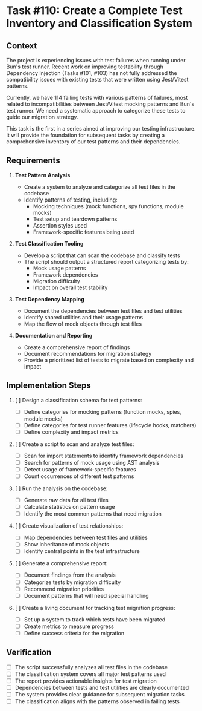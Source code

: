 # Task #110: Create a Complete Test Inventory and Classification System

## Context

The project is experiencing issues with test failures when running under Bun's test runner. Recent work on improving testability through Dependency Injection (Tasks #101, #103) has not fully addressed the compatibility issues with existing tests that were written using Jest/Vitest patterns.

Currently, we have 114 failing tests with various patterns of failures, most related to incompatibilities between Jest/Vitest mocking patterns and Bun's test runner. We need a systematic approach to categorize these tests to guide our migration strategy.

This task is the first in a series aimed at improving our testing infrastructure. It will provide the foundation for subsequent tasks by creating a comprehensive inventory of our test patterns and their dependencies.

## Requirements

1. **Test Pattern Analysis**

   - Create a system to analyze and categorize all test files in the codebase
   - Identify patterns of testing, including:
     - Mocking techniques (mock functions, spy functions, module mocks)
     - Test setup and teardown patterns
     - Assertion styles used
     - Framework-specific features being used

2. **Test Classification Tooling**

   - Develop a script that can scan the codebase and classify tests
   - The script should output a structured report categorizing tests by:
     - Mock usage patterns
     - Framework dependencies
     - Migration difficulty
     - Impact on overall test stability

3. **Test Dependency Mapping**

   - Document the dependencies between test files and test utilities
   - Identify shared utilities and their usage patterns
   - Map the flow of mock objects through test files

4. **Documentation and Reporting**
   - Create a comprehensive report of findings
   - Document recommendations for migration strategy
   - Provide a prioritized list of tests to migrate based on complexity and impact

## Implementation Steps

1. [ ] Design a classification schema for test patterns:

   - [ ] Define categories for mocking patterns (function mocks, spies, module mocks)
   - [ ] Define categories for test runner features (lifecycle hooks, matchers)
   - [ ] Define complexity and impact metrics

2. [ ] Create a script to scan and analyze test files:

   - [ ] Scan for import statements to identify framework dependencies
   - [ ] Search for patterns of mock usage using AST analysis
   - [ ] Detect usage of framework-specific features
   - [ ] Count occurrences of different test patterns

3. [ ] Run the analysis on the codebase:

   - [ ] Generate raw data for all test files
   - [ ] Calculate statistics on pattern usage
   - [ ] Identify the most common patterns that need migration

4. [ ] Create visualization of test relationships:

   - [ ] Map dependencies between test files and utilities
   - [ ] Show inheritance of mock objects
   - [ ] Identify central points in the test infrastructure

5. [ ] Generate a comprehensive report:

   - [ ] Document findings from the analysis
   - [ ] Categorize tests by migration difficulty
   - [ ] Recommend migration priorities
   - [ ] Document patterns that will need special handling

6. [ ] Create a living document for tracking test migration progress:
   - [ ] Set up a system to track which tests have been migrated
   - [ ] Create metrics to measure progress
   - [ ] Define success criteria for the migration

## Verification

- [ ] The script successfully analyzes all test files in the codebase
- [ ] The classification system covers all major test patterns used
- [ ] The report provides actionable insights for test migration
- [ ] Dependencies between tests and test utilities are clearly documented
- [ ] The system provides clear guidance for subsequent migration tasks
- [ ] The classification aligns with the patterns observed in failing tests

